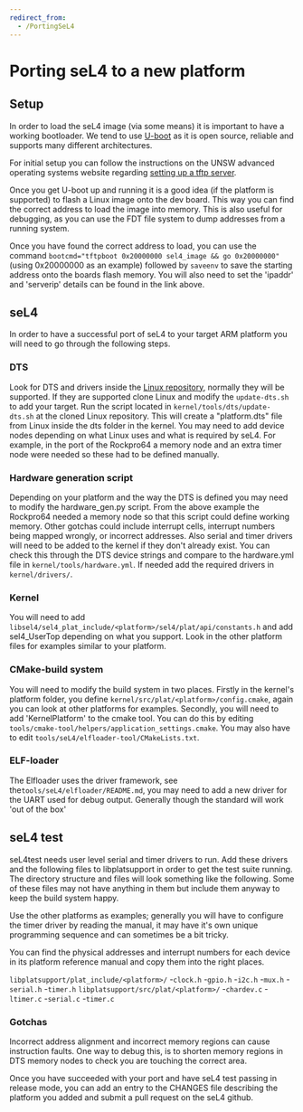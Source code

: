 ```yaml
---
redirect_from:
  - /PortingSeL4
---
```


# Porting seL4 to a new platform

## Setup

In order to load the seL4 image (via some means) it is important to have a working bootloader.
We tend to use [U-boot](https://www.denx.de/wiki/U-Boot) as it is open source, reliable and supports many different architectures.

For initial setup you can follow the instructions on the UNSW advanced operating systems website regarding [setting up a tftp server](https://www.cse.unsw.edu.au/~cs9242/19/project/linux.shtml).

Once you get U-boot up and running it is a good idea (if the platform is supported) to flash a
Linux image onto the dev board. This way you can find the correct address to load the image into memory.
This is also useful for debugging, as you can use the FDT file system to dump addresses from a running system.

Once you have found the correct address to load, you can use the command `bootcmd="tftpboot 0x20000000 sel4_image && go 0x20000000"` 
(using 0x20000000 as an example) followed by `saveenv` to save the starting address onto the boards flash memory.
You will also need to set the 'ipaddr' and 'serverip' details can be found in the link above.

## seL4

In order to have a successful port of seL4 to your target ARM platform you will need to go through the following steps.

### DTS

Look for DTS and drivers inside the [Linux repository](https://github.com/torvalds/linux), normally they will be supported. If they are supported clone Linux and modify the `update-dts.sh` to add your target. Run the script located in `kernel/tools/dts/update-dts.sh` at the cloned Linux repository. This will create a "platform.dts" file from Linux inside the dts folder in the kernel. You may need to add device nodes depending on what Linux uses and what is required by seL4. For example, in the port of the Rockpro64 a memory node and an extra timer node were needed so these had to be defined manually.

### Hardware generation script

Depending on your platform and the way the DTS is defined you may need to modify the hardware_gen.py script.
From the above example the Rockpro64 needed a memory node so that this script could define working memory.
Other gotchas could include interrupt cells, interrupt numbers being mapped wrongly, or incorrect addresses.
Also serial and timer drivers will need to be added to the kernel if they don't already exist. You can check this through
the DTS device strings and compare to the hardware.yml file in `kernel/tools/hardware.yml`. If needed add the required drivers in `kernel/drivers/`.

### Kernel

You will need to add `libsel4/sel4_plat_include/<platform>/sel4/plat/api/constants.h` and add sel4_UserTop depending on what you support. Look in the other platform files for examples similar to your platform.

### CMake-build system

You will need to modify the build system in two places. Firstly in the kernel's platform folder, you define `kernel/src/plat/<platform>/config.cmake`, again you can look at other platforms for examples.
Secondly, you will need to add 'KernelPlatform' to the cmake tool. You can do this by editing 
`tools/cmake-tool/helpers/application_settings.cmake`.  You may also have to edit `tools/seL4/elfloader-tool/CMakeLists.txt`.

### ELF-loader

The Elfloader uses the driver framework, see the`tools/seL4/elfloader/README.md`, you may need to add a new driver for the UART used for debug output.  Generally though the standard will work 'out of the box'

## seL4 test

seL4test needs user level serial and timer drivers to run. Add these drivers and the following files to libplatsupport in
order to get the test suite running. The directory structure and files will look something like the following. Some of these 
files may not have anything in them but include them anyway to keep the build system happy. 

Use the other platforms as examples; generally you will have to configure the timer driver by reading the manual, it may have it's 
own unique programming sequence and can sometimes be a bit tricky.

You can find the physical addresses and interrupt numbers for each device in its platform reference manual and copy them into the right places.

`libplatsupport/plat_include/<platform>/`
	-`clock.h`
	-`gpio.h`
	-`i2c.h`
	-`mux.h`
	-`serial.h`
	-`timer.h`
`libplatsupport/src/plat/<platform>/`
	-`chardev.c`
	-`ltimer.c`
	-`serial.c`
	-`timer.c`

### Gotchas

Incorrect address alignment and incorrect memory regions can cause instruction faults. One way to debug this, is 
to shorten memory regions in DTS memory nodes to check you are touching the correct area.

Once you have succeeded with your port and have seL4 test passing in release mode, you can add an entry to the CHANGES file describing the platform you added and submit a pull request on the seL4 github.
